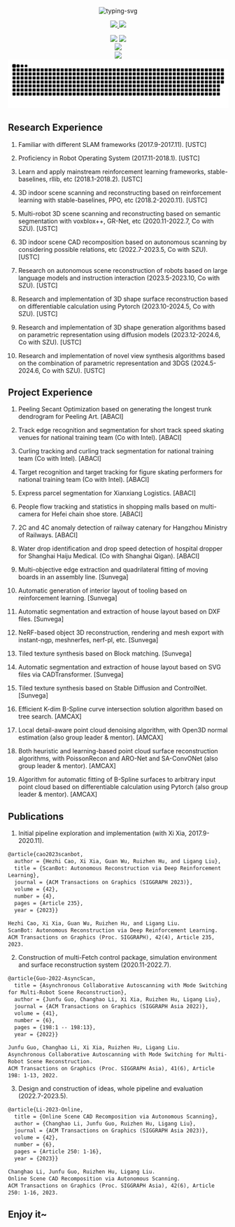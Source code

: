 <p align="center">
  <img src="https://readme-typing-svg.herokuapp.com?font=Fira+Code&pause=1000&center=true&vCenter=true&width=435&lines=Learn+what+you+want;Do+what+you+want" alt="typing-svg">
</p>

<p align="center">
  <a title="ORCID" target="_blank" href="https://orcid.org/0000-0003-0850-8987">
    <img src="https://img.shields.io/badge/ORCID-chLi-brightgreen">
  </a>
  <a title="CSDN" target="_blank" href="https://blog.csdn.net/qq_49466306">
    <img src="https://img.shields.io/badge/CSDN-chLi-brightgreen">
  </a>
</p>

<div align="center">
  <img height="170px" src="https://github-readme-stats.vercel.app/api?username=565353780"/>
  <img height="170px" src="https://github-readme-stats.vercel.app/api/top-langs/?username=565353780&layout=compact&langs_count=8"/>
</div>

<div align="center">
  <img src="https://github-readme-streak-stats.herokuapp.com/?user=565353780"/>
</div>

<div align="center">
  <img src="https://activity-graph.herokuapp.com/graph?username=565353780&theme=minimal"/>
</div>

<div align="center">
  <img src="https://raw.githubusercontent.com/565353780/565353780/output/github-contribution-grid-snake.svg">
</div>

## Research Experience

1. Familiar with different SLAM frameworks (2017.9-2017.11). [USTC]

2. Proficiency in Robot Operating System (2017.11-2018.1). [USTC]

3. Learn and apply mainstream reinforcement learning frameworks, stable-baselines, rllib, etc (2018.1-2018.2). [USTC]

4. 3D indoor scene scanning and reconstructing based on reinforcement learning with stable-baselines, PPO, etc (2018.2-2020.11). [USTC]

5. Multi-robot 3D scene scanning and reconstructing based on semantic segmentation with voxblox++, GR-Net, etc (2020.11-2022.7, Co with SZU). [USTC]

6. 3D indoor scene CAD recomposition based on autonomous scanning by considering possible relations, etc (2022.7-2023.5, Co with SZU). [USTC]

7. Research on autonomous scene reconstruction of robots based on large language models and instruction interaction (2023.5-2023.10, Co with SZU). [USTC]

8. Research and implementation of 3D shape surface reconstruction based on differentiable calculation using Pytorch (2023.10-2024.5, Co with SZU). [USTC]

9. Research and implementation of 3D shape generation algorithms based on parametric representation using diffusion models (2023.12-2024.6, Co with SZU). [USTC]

10. Research and implementation of novel view synthesis algorithms based on the combination of parametric representation and 3DGS (2024.5-2024.6, Co with SZU). [USTC]

## Project Experience

1. Peeling Secant Optimization based on generating the longest trunk dendrogram for Peeling Art. [ABACI]

2. Track edge recognition and segmentation for short track speed skating venues for national training team (Co with Intel). [ABACI]

3. Curling tracking and curling track segmentation for national training team (Co with Intel). [ABACI]

4. Target recognition and target tracking for figure skating performers for national training team (Co with Intel). [ABACI]

5. Express parcel segmentation for Xianxiang Logistics. [ABACI]

6. People flow tracking and statistics in shopping malls based on multi-camera for Hefei chain shoe store. [ABACI]

7. 2C and 4C anomaly detection of railway catenary for Hangzhou Ministry of Railways. [ABACI]

8. Water drop identification and drop speed detection of hospital dropper for Shanghai Haiju Medical. (Co with Shanghai Qigan). [ABACI]

9. Multi-objective edge extraction and quadrilateral fitting of moving boards in an assembly line. [Sunvega]

10. Automatic generation of interior layout of tooling based on reinforcement learning. [Sunvega]

11. Automatic segmentation and extraction of house layout based on DXF files. [Sunvega]

12. NeRF-based object 3D reconstruction, rendering and mesh export with instant-ngp, meshnerfes, nerf-pl, etc. [Sunvega]

13. Tiled texture synthesis based on Block matching. [Sunvega]

14. Automatic segmentation and extraction of house layout based on SVG files via CADTransformer. [Sunvega]

15. Tiled texture synthesis based on Stable Diffusion and ControlNet. [Sunvega]

16. Efficient K-dim B-Spline curve intersection solution algorithm based on tree search. [AMCAX]

17. Local detail-aware point cloud denoising algorithm, with Open3D normal estimation (also group leader & mentor). [AMCAX]

18. Both heuristic and learning-based point cloud surface reconstruction algorithms, with PoissonRecon and ARO-Net and SA-ConvONet (also group leader & mentor). [AMCAX]

19. Algorithm for automatic fitting of B-Spline surfaces to arbitrary input point cloud based on differentiable calculation using Pytorch (also group leader & mentor). [AMCAX]

## Publications

1. Initial pipeline exploration and implementation (with Xi Xia, 2017.9-2020.11).

```text
@article{cao2023scanbot,
  author = {Hezhi Cao, Xi Xia, Guan Wu, Ruizhen Hu, and Ligang Liu},
  title = {ScanBot: Autonomous Reconstruction via Deep Reinforcement Learning},
  journal = {ACM Transactions on Graphics (SIGGRAPH 2023)},
  volume = {42},
  number = {4},
  pages = {Article 235},
  year = {2023}}
```

```text
Hezhi Cao, Xi Xia, Guan Wu, Ruizhen Hu, and Ligang Liu.
ScanBot: Autonomous Reconstruction via Deep Reinforcement Learning.
ACM Transactions on Graphics (Proc. SIGGRAPH), 42(4), Article 235, 2023.
```

2. Construction of multi-Fetch control package, simulation environment and surface reconstruction system (2020.11-2022.7).

```text
@article{Guo-2022-AsyncScan,
  title = {Asynchronous Collaborative Autoscanning with Mode Switching for Multi-Robot Scene Reconstruction},
  author = {Junfu Guo, Changhao Li, Xi Xia, Ruizhen Hu, Ligang Liu},
  journal = {ACM Transactions on Graphics (SIGGRAPH Asia 2022)},
  volume = {41},
  number = {6},
  pages = {198:1 -- 198:13},
  year = {2022}}
```

```text
Junfu Guo, Changhao Li, Xi Xia, Ruizhen Hu, Ligang Liu.
Asynchronous Collaborative Autoscanning with Mode Switching for Multi-Robot Scene Reconstruction.
ACM Transactions on Graphics (Proc. SIGGRAPH Asia), 41(6), Article 198: 1-13, 2022.
```

3. Design and construction of ideas, whole pipeline and evaluation (2022.7-2023.5).

```text
@article{Li-2023-Online,
  title = {Online Scene CAD Recomposition via Autonomous Scanning},
  author = {Changhao Li, Junfu Guo, Ruizhen Hu, Ligang Liu},
  journal = {ACM Transactions on Graphics (SIGGRAPH Asia 2023)},
  volume = {42},
  number = {6},
  pages = {Article 250: 1-16},
  year = {2023}}
```

```text
Changhao Li, Junfu Guo, Ruizhen Hu, Ligang Liu.
Online Scene CAD Recomposition via Autonomous Scanning.
ACM Transactions on Graphics (Proc. SIGGRAPH Asia), 42(6), Article 250: 1-16, 2023.
```

## Enjoy it~
